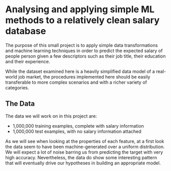 # Analysing and applying simple ML methods to a relatively clean salary database
The purpose of this small project is to apply simple data transformations and machine learning techniques in order to predict the expected salary of people person given a few descriptors such as their job title, their education and their experience.

While the dataset examined here is a heavily simplified data model of a real-world job market, the procedures implemented here should be easily transferable to more complex scenarios and with a richer variety of categories.
## The Data

The data we will work on in this project are:

- 1,000,000 training examples, complete with salary information
- 1,000,000 test examples, with no salary information attached

As we will see when looking at the properties of each feature, at a first look the data seem to have been machine-generated over a uniform distribution. We will expect a lot of noise barring us from predicting the target with very high accuracy. Nevertheless, the data do show some interesting pattern that will eventually drive our hypotheses in building an appropriate model.

